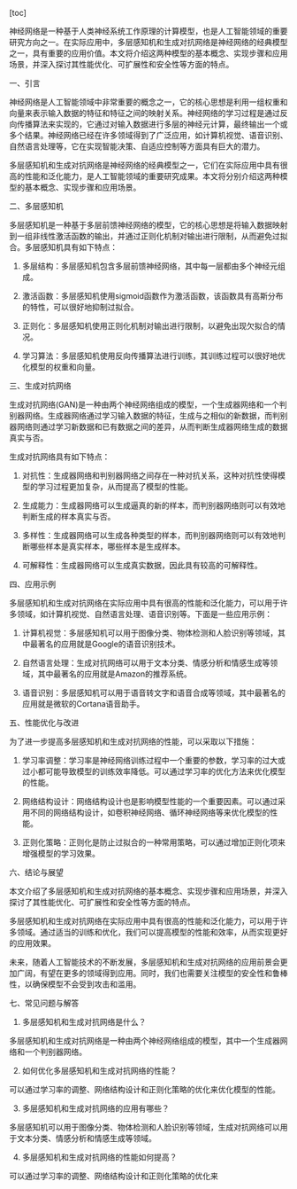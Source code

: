
[toc]                    
                
                
神经网络是一种基于人类神经系统工作原理的计算模型，也是人工智能领域的重要研究方向之一。在实际应用中，多层感知机和生成对抗网络是神经网络的经典模型之一，具有重要的应用价值。本文将介绍这两种模型的基本概念、实现步骤和应用场景，并深入探讨其性能优化、可扩展性和安全性等方面的特点。

一、引言

神经网络是人工智能领域中非常重要的概念之一，它的核心思想是利用一组权重和向量来表示输入数据的特征和特征之间的映射关系。神经网络的学习过程是通过反向传播算法来实现的，它通过对输入数据进行多层的神经元计算，最终输出一个或多个结果。神经网络已经在许多领域得到了广泛应用，如计算机视觉、语音识别、自然语言处理等，它在实现智能决策、自适应控制等方面具有巨大的潜力。

多层感知机和生成对抗网络是神经网络的经典模型之一，它们在实际应用中具有很高的性能和泛化能力，是人工智能领域的重要研究成果。本文将分别介绍这两种模型的基本概念、实现步骤和应用场景。

二、多层感知机

多层感知机是一种基于多层前馈神经网络的模型，它的核心思想是将输入数据映射到一组非线性激活函数的输出，并通过正则化机制对输出进行限制，从而避免过拟合。多层感知机具有如下特点：

1. 多层结构：多层感知机包含多层前馈神经网络，其中每一层都由多个神经元组成。

2. 激活函数：多层感知机使用sigmoid函数作为激活函数，该函数具有高斯分布的特性，可以很好地抑制过拟合。

3. 正则化：多层感知机使用正则化机制对输出进行限制，以避免出现欠拟合的情况。

4. 学习算法：多层感知机使用反向传播算法进行训练，其训练过程可以很好地优化模型的权重和向量。

三、生成对抗网络

生成对抗网络(GAN)是一种由两个神经网络组成的模型，一个生成器网络和一个判别器网络。生成器网络通过学习输入数据的特征，生成与之相似的新数据，而判别器网络则通过学习新数据和已有数据之间的差异，从而判断生成器网络生成的数据真实与否。

生成对抗网络具有如下特点：

1. 对抗性：生成器网络和判别器网络之间存在一种对抗关系，这种对抗性使得模型的学习过程更加复杂，从而提高了模型的性能。

2. 生成能力：生成器网络可以生成逼真的新的样本，而判别器网络则可以有效地判断生成的样本真实与否。

3. 多样性：生成器网络可以生成各种类型的样本，而判别器网络则可以有效地判断哪些样本是真实样本，哪些样本是生成样本。

4. 可解释性：生成器网络可以生成真实数据，因此具有较高的可解释性。

四、应用示例

多层感知机和生成对抗网络在实际应用中具有很高的性能和泛化能力，可以用于许多领域，如计算机视觉、自然语言处理、语音识别等。下面是一些应用示例：

1. 计算机视觉：多层感知机可以用于图像分类、物体检测和人脸识别等领域，其中最著名的应用就是Google的语音识别技术。

2. 自然语言处理：生成对抗网络可以用于文本分类、情感分析和情感生成等领域，其中最著名的应用就是Amazon的推荐系统。

3. 语音识别：多层感知机可以用于语音转文字和语音合成等领域，其中最著名的应用就是微软的Cortana语音助手。

五、性能优化与改进

为了进一步提高多层感知机和生成对抗网络的性能，可以采取以下措施：

1. 学习率调整：学习率是神经网络训练过程中一个重要的参数，学习率的过大或过小都可能导致模型的训练效率降低。可以通过学习率的优化方法来优化模型的性能。

2. 网络结构设计：网络结构设计也是影响模型性能的一个重要因素。可以通过采用不同的网络结构设计，如卷积神经网络、循环神经网络等来优化模型的性能。

3. 正则化策略：正则化是防止过拟合的一种常用策略，可以通过增加正则化项来增强模型的学习效果。

六、结论与展望

本文介绍了多层感知机和生成对抗网络的基本概念、实现步骤和应用场景，并深入探讨了其性能优化、可扩展性和安全性等方面的特点。

多层感知机和生成对抗网络在实际应用中具有很高的性能和泛化能力，可以用于许多领域。通过适当的训练和优化，我们可以提高模型的性能和效率，从而实现更好的应用效果。

未来，随着人工智能技术的不断发展，多层感知机和生成对抗网络的应用前景会更加广阔，有望在更多的领域得到应用。同时，我们也需要关注模型的安全性和鲁棒性，以确保模型不会受到攻击和滥用。

七、常见问题与解答

1. 多层感知机和生成对抗网络是什么？

多层感知机和生成对抗网络是一种由两个神经网络组成的模型，其中一个生成器网络和一个判别器网络。

2. 如何优化多层感知机和生成对抗网络的性能？

可以通过学习率的调整、网络结构设计和正则化策略的优化来优化模型的性能。

3. 多层感知机和生成对抗网络的应用有哪些？

多层感知机可以用于图像分类、物体检测和人脸识别等领域，生成对抗网络可以用于文本分类、情感分析和情感生成等领域。

4. 多层感知机和生成对抗网络的性能如何提高？

可以通过学习率的调整、网络结构设计和正则化策略的优化来

